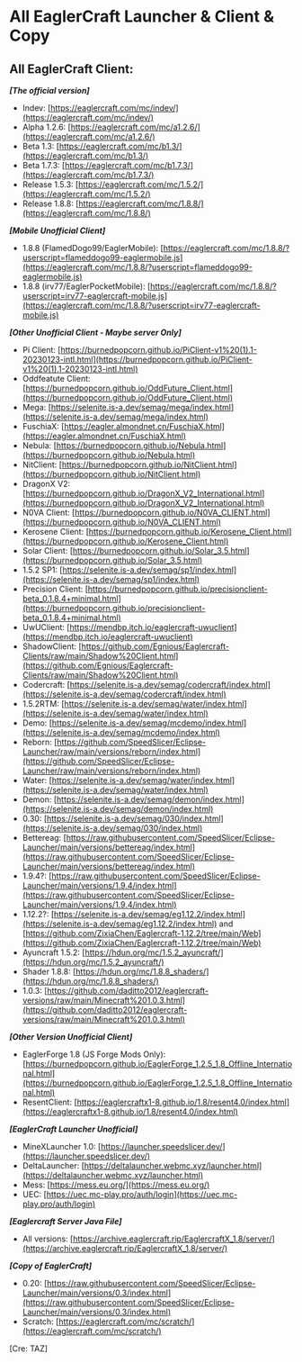 # All EaglerCraft Launcher & Client & Copy

## All **EaglerCraft** Client:
___[The official version]___
- Indev: [https://eaglercraft.com/mc/indev/](https://eaglercraft.com/mc/indev/)
- Alpha 1.2.6: [https://eaglercraft.com/mc/a1.2.6/](https://eaglercraft.com/mc/a1.2.6/)
- Beta 1.3: [https://eaglercraft.com/mc/b1.3/](https://eaglercraft.com/mc/b1.3/)
- Beta 1.7.3: [https://eaglercraft.com/mc/b1.7.3/](https://eaglercraft.com/mc/b1.7.3/)
- Release 1.5.3: [https://eaglercraft.com/mc/1.5.2/](https://eaglercraft.com/mc/1.5.2/)
- Release 1.8.8: [https://eaglercraft.com/mc/1.8.8/](https://eaglercraft.com/mc/1.8.8/)

___[Mobile Unofficial Client]___
- 1.8.8 (FlamedDogo99/EaglerMobile): [https://eaglercraft.com/mc/1.8.8/?userscript=flameddogo99-eaglermobile.js](https://eaglercraft.com/mc/1.8.8/?userscript=flameddogo99-eaglermobile.js)
- 1.8.8 (irv77/EaglerPocketMobile): [https://eaglercraft.com/mc/1.8.8/?userscript=irv77-eaglercraft-mobile.js](https://eaglercraft.com/mc/1.8.8/?userscript=irv77-eaglercraft-mobile.js)

___[Other Unofficial Client - Maybe server Only]___
- Pi Client: [https://burnedpopcorn.github.io/PiClient-v1%20(1).1-20230123-intl.html](https://burnedpopcorn.github.io/PiClient-v1%20(1).1-20230123-intl.html)
- Oddfeatute Client: [https://burnedpopcorn.github.io/OddFuture_Client.html](https://burnedpopcorn.github.io/OddFuture_Client.html)
- Mega: [https://selenite.is-a.dev/semag/mega/index.html](https://selenite.is-a.dev/semag/mega/index.html)
- FuschiaX: [https://eagler.almondnet.cn/FuschiaX.html](https://eagler.almondnet.cn/FuschiaX.html)
- Nebula: [https://burnedpopcorn.github.io/Nebula.html](https://burnedpopcorn.github.io/Nebula.html)
- NitClient: [https://burnedpopcorn.github.io/NitClient.html](https://burnedpopcorn.github.io/NitClient.html)
- DragonX V2: [https://burnedpopcorn.github.io/DragonX_V2_International.html](https://burnedpopcorn.github.io/DragonX_V2_International.html)
- N0VA Client: [https://burnedpopcorn.github.io/N0VA_CLIENT.html](https://burnedpopcorn.github.io/N0VA_CLIENT.html)
- Kerosene Client: [https://burnedpopcorn.github.io/Kerosene_Client.html](https://burnedpopcorn.github.io/Kerosene_Client.html)
- Solar Client: [https://burnedpopcorn.github.io/Solar_3.5.html](https://burnedpopcorn.github.io/Solar_3.5.html)
- 1.5.2 SP1: [https://selenite.is-a.dev/semag/sp1/index.html](https://selenite.is-a.dev/semag/sp1/index.html)
- Precision Client: [https://burnedpopcorn.github.io/precisionclient-beta_0.1.8.4+minimal.html](https://burnedpopcorn.github.io/precisionclient-beta_0.1.8.4+minimal.html)
- UwUClient: [https://mendbp.itch.io/eaglercraft-uwuclient](https://mendbp.itch.io/eaglercraft-uwuclient)
- ShadowClient: [https://github.com/Egnious/Eaglercraft-Clients/raw/main/Shadow%20Client.html](https://github.com/Egnious/Eaglercraft-Clients/raw/main/Shadow%20Client.html)
- Codercraft: [https://selenite.is-a.dev/semag/codercraft/index.html](https://selenite.is-a.dev/semag/codercraft/index.html)
- 1.5.2RTM: [https://selenite.is-a.dev/semag/water/index.html](https://selenite.is-a.dev/semag/water/index.html)
- Demo: [https://selenite.is-a.dev/semag/mcdemo/index.html](https://selenite.is-a.dev/semag/mcdemo/index.html)
- Reborn: [https://github.com/SpeedSlicer/Eclipse-Launcher/raw/main/versions/reborn/index.html](https://github.com/SpeedSlicer/Eclipse-Launcher/raw/main/versions/reborn/index.html)
- Water: [https://selenite.is-a.dev/semag/water/index.html](https://selenite.is-a.dev/semag/water/index.html)
- Demon: [https://selenite.is-a.dev/semag/demon/index.html](https://selenite.is-a.dev/semag/demon/index.html)
- 0.30: [https://selenite.is-a.dev/semag/030/index.html](https://selenite.is-a.dev/semag/030/index.html)
- Bettereag: [https://raw.githubusercontent.com/SpeedSlicer/Eclipse-Launcher/main/versions/bettereag/index.html](https://raw.githubusercontent.com/SpeedSlicer/Eclipse-Launcher/main/versions/bettereag/index.html)
- 1.9.4?: [https://raw.githubusercontent.com/SpeedSlicer/Eclipse-Launcher/main/versions/1.9.4/index.html](https://raw.githubusercontent.com/SpeedSlicer/Eclipse-Launcher/main/versions/1.9.4/index.html)
- 1.12.2?: [https://selenite.is-a.dev/semag/eg1.12.2/index.html](https://selenite.is-a.dev/semag/eg1.12.2/index.html) and [https://github.com/ZixiaChen/Eaglercraft-1.12.2/tree/main/Web](https://github.com/ZixiaChen/Eaglercraft-1.12.2/tree/main/Web)
- Ayuncraft 1.5.2: [https://hdun.org/mc/1.5.2_ayuncraft/](https://hdun.org/mc/1.5.2_ayuncraft/)
- Shader 1.8.8: [https://hdun.org/mc/1.8.8_shaders/](https://hdun.org/mc/1.8.8_shaders/)
- 1.0.3: [https://github.com/daditto2012/eaglercraft-versions/raw/main/Minecraft%201.0.3.html](https://github.com/daditto2012/eaglercraft-versions/raw/main/Minecraft%201.0.3.html)

___[Other Version Unofficial Client]___
- EaglerForge 1.8 (JS Forge Mods Only): [https://burnedpopcorn.github.io/EaglerForge_1.2.5_1.8_Offline_International.html](https://burnedpopcorn.github.io/EaglerForge_1.2.5_1.8_Offline_International.html)
- ResentClient: [https://eaglercraftx1-8.github.io/1.8/resent4.0/index.html](https://eaglercraftx1-8.github.io/1.8/resent4.0/index.html)


___[EaglerCraft Launcher Unofficial]___
- MineXLauncher 1.0: [https://launcher.speedslicer.dev/](https://launcher.speedslicer.dev/)
- DeltaLauncher: [https://deltalauncher.webmc.xyz/launcher.html](https://deltalauncher.webmc.xyz/launcher.html)
- Mess: [https://mess.eu.org/](https://mess.eu.org/)
- UEC: [https://uec.mc-play.pro/auth/login](https://uec.mc-play.pro/auth/login)

___[Eaglercraft Server Java File]___
- All versions: [https://archive.eaglercraft.rip/EaglercraftX_1.8/server/](https://archive.eaglercraft.rip/EaglercraftX_1.8/server/)

___[Copy of EaglerCraft]___
- 0.20: [https://raw.githubusercontent.com/SpeedSlicer/Eclipse-Launcher/main/versions/0.3/index.html](https://raw.githubusercontent.com/SpeedSlicer/Eclipse-Launcher/main/versions/0.3/index.html)
- Scratch: [https://eaglercraft.com/mc/scratch/](https://eaglercraft.com/mc/scratch/)

[Cre: TAZ]
